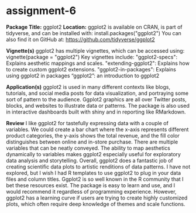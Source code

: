 # assignment-6
**Package Title:** ggplot2
**Location:** ggplot2 is available on CRAN, is part of tidyverse, and can be installed with: install.packages("ggplot2")
You can also find it on GitHub at: https://github.com/tidyverse/ggplot2

**Vignette(s)**
ggplot2 has multiple vignettes, which can be accessed using:
vignette(package = "ggplot2")
Key vignettes include:
"ggplot2-specs": Explains aesthetic mappings and scales.
"extending-ggplot2": Explains how to create custom ggplot2 extensions.
"ggplot2-in-packages": Explains using ggplot2 in packages
“ggplot2”:  an introduction to ggplot2

**Application(s)**
ggplot2 is used in many different contexts like blogs, tutorials, and social media posts for data visualization, and portraying some sort of pattern to the audience. Ggplot2 graphics are all over Twitter posts, blocks, and websites to illustrate data or patterns. The package is also used in interactive dashboards built with shiny and in reporting like RMarkdown.

**Review**
I like ggplot2 for tastefully expressing data with a couple of variables. We could create a bar chart where the x-axis represents different product categories, the y-axis shows the total revenue, and the fill color distinguishes between online and in-store purchase. There are multiple variables that can be neatly conveyed. The ability to map aesthetics dynamically to variables makes ggplot2 especially useful for exploratory data analysis and storytelling. Overall, ggplot2 does a fantastic job of creating scientific data plots to artistic renditions of data patterns. 
I have not explored, but I wish I had R templates to use ggplot2 to plug in your data files and column titles. Ggplot2 is so well known in the R community that I bet these resources exist. 
The package is easy to learn and use, and I would recommend it regardless of programming experience. However, ggplot2 has a learning curve if users are trying to create highly customized plots, which often require deep knowledge of themes and scale functions.

